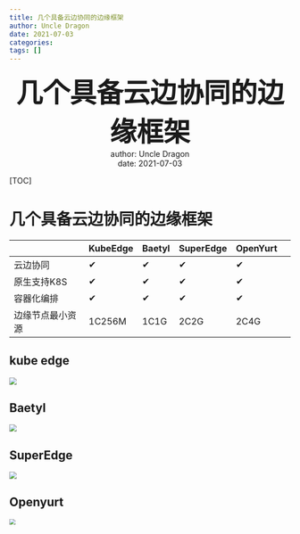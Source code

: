 ```yaml
---
title: 几个具备云边协同的边缘框架
author: Uncle Dragon
date: 2021-07-03
categories: 
tags: []
---
```


<div align='center' ><b><font size='70'> 几个具备云边协同的边缘框架 </font></b></div>























<center> author: Uncle Dragon </center>


<center>   date: 2021-07-03 </center>


<div STYLE="page-break-after: always;"></div>

[TOC]

<div STYLE="page-break-after: always;"></div>


# 几个具备云边协同的边缘框架

|                | KubeEdge | Baetyl | SuperEdge | OpenYurt |     |
| -------------- | -------- | ------ | -------- | --------- | ---- |
| 云边协同 | ✔ | ✔ | ✔ | ✔ |  |
| 原生支持K8S     | ✔        | ✔   | ✔ | ✔ |  |
| 容器化编排      | ✔        |  ✔     | ✔ | ✔ | |
| 边缘节点最小资源 | 1C256M | 1C1G | 2C2G | 2C4G     |     |



## kube edge 

 <img src="https://cdn.jsdelivr.net/gh/wayloong/imgchr@latest/notes/img/202201191026580.png" style="zoom:80%;" />



## Baetyl

 <img src="https://cdn.jsdelivr.net/gh/wayloong/imgchr@latest/notes/img/202201191027896.png" style="zoom:80%;" />



## SuperEdge

 <img src="https://cdn.jsdelivr.net/gh/wayloong/imgchr@latest/notes/img/202201191027539.png" style="zoom:80%;" />



## Openyurt



 <img src="https://cdn.jsdelivr.net/gh/wayloong/imgchr@latest/notes/img/202201191028449.png" style="zoom: 67%;" />
